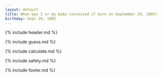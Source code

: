 ```yaml
---
layout: default
title: When was I or my baby conceived if born on September 29, 1905?
birthday: Sept 29, 1905
---
```


{% include header.md %}

{% include guess.md %}

{% include calculate.md %}

{% include safety.md %}

{% include footer.md %}



